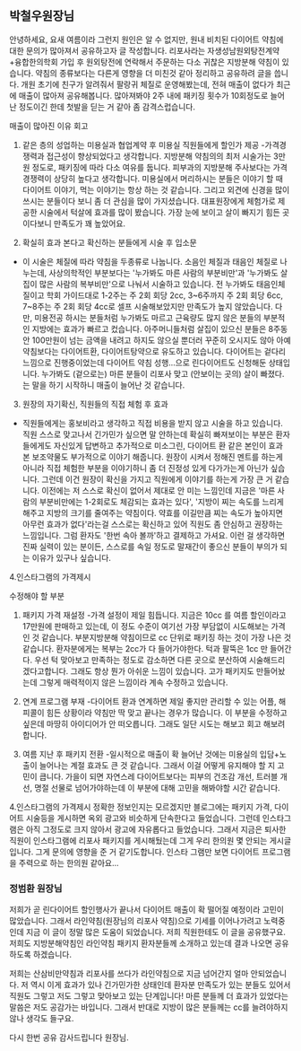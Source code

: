 ## 박철우원장님

안녕하세요, 
요새 여름이라 그런지 원인은 알 수 없지만, 원내 비치된 다이어트 약침에 대한 문의가 많아져서 공유하고자 글 작성합니다.
리포사라는 자생성남원외탕전계약+융합한의학회 가입 후 원외탕전에 연락해서 주문하는 다소 귀찮은 지방분해 약침이 있습니다. 약침의 종류보다는 다른게 영향을 더 미친것 같아 정리하고 공유하려 글을 씁니다. 
개원 초기에 친구가 알려줘서 팔랑귀 체질로 운영해봤는데, 전혀 매출이 없다가 최근에 매출이 많아져 공유해봅니다. 많아져봐야 2주 내에 패키징 횟수가 10회정도로 늘어난 정도이긴 한데 첫발을 딛는 거 같아 좀 감격스럽습니다. 

매출이 많아진 이유 회고
1. 같은 층의 성업하는 미용실과 협업계약 후 미용실 직원들에게 할인가 제공
-가격경쟁력과 접근성이 향상되었다고 생각합니다. 
 지방분해 약침의의 최저 시술가는 3만원 정도로, 패키징에 따라 다소 여유를 둡니다. 피부과의 지방분해 주사보다는 가격 경쟁력이 상당히 높다고 생각합니다. 
 미용실에서 머리하시는 분들은 이야기 할 때 다이어트 이야기, 먹는 이야기는 항상 하는 것 같습니다. 그리고 외견에 신경을 많이 쓰시는 분들이다 보니 좀 더 관심을 많이 가지셨습니다. 
 대표원장에게 체험가로 제공한 시술에서 턱살에 효과를 많이 봤습니다. 가장 눈에 보이고 살이 빠지기 힘든 곳이다보니 만족도가 꽤 높았어요. 

2. 확실히 효과 본다고 확신하는 분들에게 시술 후 입소문
- 이 시술은 체질에 따라 약침을 두종류로 나눕니다. 소음인 체질과 태음인 체질로 나누는데, 사상의학적인 부분보다는 '누가봐도 마른 사람의 부분비만'과 '누가봐도 살집이 많은 사람의 복부비만'으로 나눠서 시술하고 있습니다. 
 전 누가봐도 태음인체질이고 학회 가이드대로 1-2주는 주 2회 회당 2cc, 3~6주까지 주 2회 회당 6cc, 7~8주는 주 2회 회당 4cc로 셀프 시술해보았지만 만족도가 높지 않았습니다.
 다만, 미용전공 하시는 분들처럼 누가봐도 마르고 근육량도 많지 않은 분들의 부분적인 지방에는 효과가 빠르고 컸습니다.
 아주머니들처럼 살집이 있으신 분들은 8주동안 100만원이 넘는 금액을 내려고 하지도 않으실 뿐더러 꾸준히 오시지도 않아 아예 약침보다는 다이어트환, 다이어트탕약으로 유도하고 있습니다. 다이어트는 겉다리 느낌으로 진행중이었는데 다이어트 약침 성행...으로 린다이어트도 신청해둔 상태입니다.
 누가봐도 (겉으로는) 마른 분들이 리포사 맞고 (안보이는 곳의) 살이 빠졌다. 는 말을 하기 시작하니 매출이 늘어난 것 같습니다. 

3. 원장의 자기확신, 직원들의 직접 체험 후 효과
- 직원들에게는 홍보비라고 생각하고 직접 비용을 받지 않고 시술을 하고 있습니다. 직원 스스로 맞고나서 긴가민가 싶으면 말 안하는데 확실히 빠져보이는 부분은 환자들에게도 자신있게 답변하고 추가적으로 미소그린, 다이어트 환 같은 본인이 효과 본 보조약물도 부가적으로 이야기 해줍니다. 원장이 시켜서 정해진 멘트를 하는게 아니라 직접 체험한 부분을 이야기하니 좀 더 진정성 있게 다가가는게 아닌가 싶습니다. 그런데 이건 원장이 확신을 가지고 직원에게 이야기를 하는게 가장 큰 거 같습니다.
 이전에는 저 스스로 확신이 없어서 제대로 안 미는 느낌인데 지금은 '마른 사람의 부분비만에는 1-2회로도 체감되는 효과는 있다', '지방이 찌는 속도를 느리게 해주고 지방의 크기를 줄여주는 약침이다. 약효를 이길만큼 찌는 속도가 높아지면 아무런 효과가 없다'라는걸 스스로는 확신하고 있어 직원도 좀 안심하고 권장하는 느낌입니다. 
 그럼 환자도 '한번 속아 볼까'하고 결제하고 가셔요.
 이런 걸 생각하면 진짜 실력이 있는 분이든, 스스로를 속일 정도로 말재간이 좋으신 분들이 부의가 되는 이유가 있구나 싶습니다. 

4.인스타그램의 가격제시

수정해야 할 부분
1. 패키지 가격 재설정
-가격 설정이 제일 힘듭니다. 지금은 10cc 를 여름 할인이라고 17만원에 판매하고 있는데, 이 정도 수준이 여기선 가장 부담없이 시도해보는 가격인 것 같습니다. 
부분지방분해 약침이므로 cc 단위로 패키징 하는 것이 가장 나은 것 같습니다. 환자분에게는 복부는 2cc가 다 들어가야한다. 턱과 팔뚝은 1cc 만 들어간다. 우선 턱 맞아보고 만족하는 정도로 감소하면 다른 곳으로 분산하여 시술해드리겠다고합니다. 그래도 항상 뭔가 아쉬운 느낌이 있습니다. 고가 패키지도 만들어놨는데 그렇게 매력적이지 않은 느낌이라 계속 수정하고 있습니다.

2. 연계 프로그램 부재
-다이어트 환과 연계하면 제일 좋지만 관리할 수 있는 어플, 해피콜이 힘든 상황이라 약침만 딱 맞고 끝나는 경우가 많습니다. 이 부분을 수정하고 싶은데 마땅히 아이디어가 안 떠오릅니다. 그래도 일단 시도는 해보고 회고 해보려합니다. 

3. 여름 지난 후 패키지 전환 
-일시적으로 매출이 확 늘어난 것에는 미용실의 입담+노출이 늘어나는 계절 효과도 큰 것 같습니다. 그래서 이걸 어떻게 유지해야 할 지 고민이 큽니다. 가을이 되면 자연스레 다이어트보다는 피부의 건조감 개선, 트러블 개선, 명절 선물로 넘어가야하는데 이 부분에 대해 고민을 해봐야할 시간 같습니다. 

4.인스타그램의 가격제시
정확한 정보인지는 모르겠지만 블로그에는 패키지 가격, 다이어트 시술등을 게시하면 옥외 광고와 비슷하게 단속한다고 들었습니다. 그런데 인스타그램은 아직 그정도로 크지 않아서 광고에 자유롭다고 들었습니다. 그래서 지금은 퇴사한 직원이 인스타그램에 리포사 패키지를 게시해뒀는데 그게 우리 한의원 몇 안되는 게시글입니다. 그게 문의에 영향을 준 거 같기도합니다. 인스타 그램만 보면 다이어트 프로그램을 주력으로 하는 한의원 같아요...

### 정범환 원장님
저희가 곧 린다이어트 할인행사가 끝나서 다이어트 매출이 확 떨어질 예정이라 고민이 많았습니다. 그래서 라인약침(원장님의 리포사 약침)으로 기세를 이어나가려고 노력중인데 지금 이 글이 정말 많은 도움이 되었습니다. 저희 직원한테도 이 글을 공유했구요. 저희도 지방분해약침인 라인약침 패키지 환자분들께 소개하고 있는데 결과 나오면 공유하도록 하겠습니다. 
 
저희는 산삼비만약침과 리포사를 쓰다가 라인약침으로 지금 넘어간지 얼마 안되었습니다. 저 역시 이게 효과가 있나 긴가민가한 상태인데 환자분 만족도가 있는 분들도 있어서 직원도 그렇고 저도 그렇고 맞아보고 있는 단계입니다! 마른 분들께 더 효과가 있었다는 말씀은 저도 공감가는 바입니다. 그래서 반대로 지방이 많은 분들께는 cc를 늘려야하지 않나 생각도 들구요.

다시 한번 공유 감사드립니다 원장님.